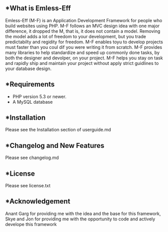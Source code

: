 *What is Emless-Eff
-------------------
Emless-Eff (M-F) is an Application Development Framework for people who build websites using PHP. M-F follows an MVC design idea with one major difference, it dropped the M, that is, it does not contain
a model. Removing the model adds a lot of freedom to your development, but you trade predictabilty and regidity for freedom. M-F enables toyu to develop projects must faster than you coul dif you were 
writing it from scratch. M-F provides many libraries to help standardize and speed up commonly done tasks, by both the designer and devolper, on your project. M-F helps you stay on task and rapidly
ship and maintain your project without apply strict guidlines to your database design.


*Requirements
-------------
* PHP version 5.3 or newer.
* A MySQL database 


*Installation
------------
Please see the Installation section of userguide.md


*Changelog and New Features
---------------------------
Please see changelog.md


*License
--------
Please see license.txt


*Acknowledgement
----------------
Anant Garg for providing me with the idea and the base for this framework, Skye and Jon for providing me with the opportunity to code and actively develope this framework	